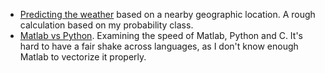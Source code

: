 

* [Predicting the weather][predicting_weather]
  based on a nearby geographic location. A rough calculation based on my
  probability class.
* [Matlab vs Python][matlab_v_python]. Examining the speed of Matlab, Python
  and C. It's hard to have a fair shake across languages, as I don't know
  enough Matlab to vectorize it properly.

[predicting_weather]:http://nbviewer.ipython.org/github/scottsievert/side-projects/blob/master/predicting_weather/Predicting%20Weather.ipynb
[matlab_v_python]:http://nbviewer.ipython.org/github/scottsievert/side-projects/blob/master/matlab_vs_python/Python%20vs%20Numba%20vs%20Matlab%20vs%20C.ipynb
